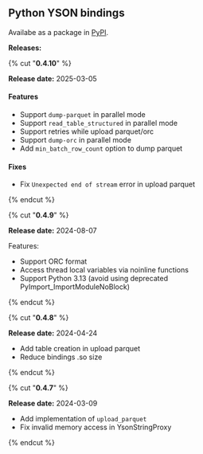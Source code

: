 ## Python YSON bindings


Availabe as a package in [PyPI](https://pypi.org/project/ytsaurus-yson/).




**Releases:**

{% cut "**0.4.10**" %}

**Release date:** 2025-03-05


#### Features
   *  Support `dump-parquet` in parallel mode
   *  Support `read_table_structured` in parallel mode
   *  Support retries while upload parquet/orc
   *  Support `dump-orc` in parallel mode
   *  Add `min_batch_row_count` option to dump parquet
  
#### Fixes
 * Fix `Unexpected end of stream` error in upload parquet


{% endcut %}


{% cut "**0.4.9**" %}

**Release date:** 2024-08-07


Features:
  - Support ORC format
  - Access thread local variables via noinline functions
  - Support Python 3.13 (avoid using deprecated PyImport_ImportModuleNoBlock)

{% endcut %}


{% cut "**0.4.8**" %}

**Release date:** 2024-04-24


  * Add table creation in upload parquet
  * Reduce bindings .so size


{% endcut %}


{% cut "**0.4.7**" %}

**Release date:** 2024-03-09


- Add implementation of `upload_parquet`
- Fix invalid memory access in YsonStringProxy

{% endcut %}

